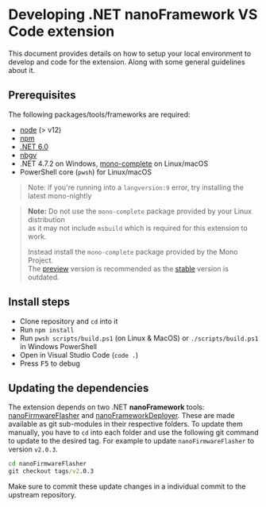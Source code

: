 # Developing .NET **nanoFramework** VS Code extension

This document provides details on how to setup your local environment to develop and code for the extension. Along with some general guidelines about it.

## Prerequisites

The following packages/tools/frameworks are required:

- [node](https://nodejs.org/en/) (> v12)
- [npm](https://www.npmjs.com/)
- [.NET 6.0](https://dotnet.microsoft.com/en-us/download/dotnet/6.0)
- [nbgv](https://github.com/dotnet/nerdbank.gitversioning)
- .NET 4.7.2 on Windows, [mono-complete](https://www.mono-project.com/docs/getting-started/install/) on Linux/macOS
- PowerShell core (`pwsh`) for Linux/macOS

>Note: if you're running into a `langversion:9` error, try installing the latest mono-nightly
  
> **Note:** Do not use the `mono-complete` package provided by your Linux distribution  
> as it may not include `msbuild` which is required for this extension to work.  
>   
> Instead install the `mono-complete` package provided by the Mono Project.  
> The [preview](https://www.mono-project.com/download/preview/) version is recommended
> as the [stable](https://www.mono-project.com/download/stable/) version is outdated.

## Install steps

- Clone repository and `cd` into it
- Run `npm install`
- Run `pwsh scripts/build.ps1` (on Linux & MacOS) or `./scripts/build.ps1` in Windows PowerShell
- Open in Visual Studio Code (`code .`)
- Press <kbd>F5</kbd> to debug

## Updating the dependencies

The extension depends on two .NET **nanoFramework** tools: [nanoFirmwareFlasher](https://github.com/nanoframework/nanoFirmwareFlasher) and [nanoFrameworkDeployer](https://github.com/nanoframework/nanoFrameworkDeployer). These are made available as git sub-modules in their respective folders. To update them manually, you have to `cd` into each folder and use the following git command to update to the desired tag. For example to update `nanoFirmwareFlasher` to version `v2.0.3`.

```cmd
cd nanoFirmwareFlasher
git checkout tags/v2.0.3
```

Make sure to commit these update changes in a individual commit to the upstream repository.
